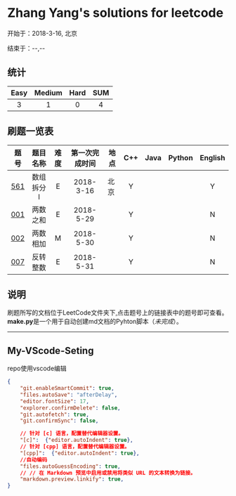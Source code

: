 # Zhang Yang's solutions for leetcode

开始于：2018-3-16, 北京

结束于：--,--

## 统计

|Easy|Medium|Hard|**SUM**|
|:-:|:-:|:-:|:-:|
|3|1|0|4|

## 刷题一览表

|题号|题目名称|难度|第一次完成时间|地点|C++|Java|Python|English|
|:--:|:-:|:-:|:-:|-|:-:|:-:|:-:|:-:|
|[561](https://github.com/zyzisyz/ZY-LeetCode/blob/master/LeetCode/561/561.md)|数组拆分 I|E|2018-3-16|北京|Y|||Y|
|[001](https://github.com/zyzisyz/ZY-LeetCode/tree/master/LeetCode/001/001.md)|两数之和|E|2018-5-29||Y|||N|
|[002](https://github.com/zyzisyz/ZY-LeetCode/tree/master/LeetCode/002/002.md)|两数相加|M|2018-5-30||Y|||N|
|[007](https://github.com/zyzisyz/ZY-LeetCode/tree/master/LeetCode/007/007.md)|反转整数|E|2018-5-31||Y|||N|

## 说明

刷题所写的文档位于LeetCode文件夹下,点击题号上的链接表中的题号即可查看。**make.py**是一个用于自动创建md文档的Pyhton脚本（*未完成*）。

---

## My-VScode-Seting

repo使用vscode编辑

```json
{
    "git.enableSmartCommit": true,
    "files.autoSave": "afterDelay",
    "editor.fontSize": 17,
    "explorer.confirmDelete": false,
    "git.autofetch": true,
    "git.confirmSync": false,

    // 针对 [c] 语言，配置替代编辑器设置。
    "[c]":  {"editor.autoIndent": true},
    // 针对 [cpp] 语言，配置替代编辑器设置。
    "[cpp]":  {"editor.autoIndent": true},
    //自动编码
    "files.autoGuessEncoding": true,
    // // 在 Markdown 预览中启用或禁用将类似 URL 的文本转换为链接。
    "markdown.preview.linkify": true,
}
```